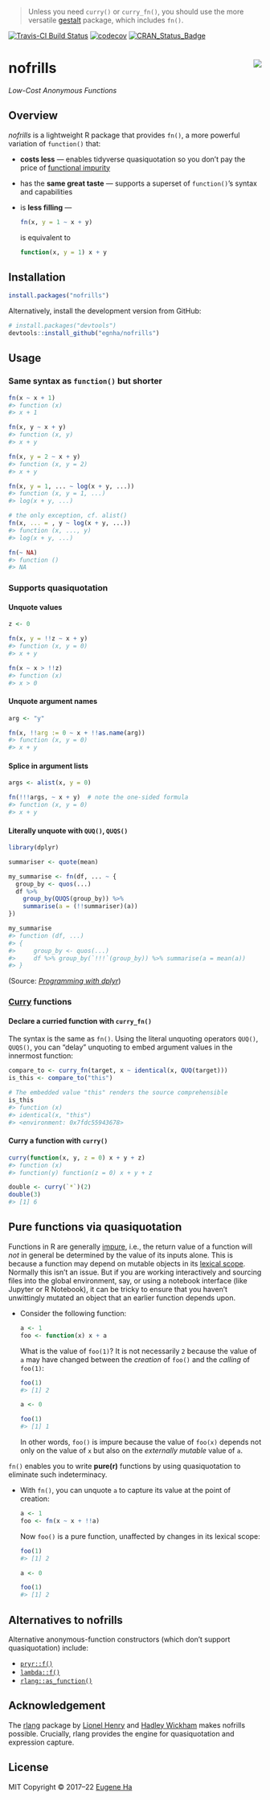 
<!-- README.md is generated from README.Rmd. Please edit that file -->

> Unless you need `curry()` or `curry_fn()`, you should use the more
> versatile [gestalt](https://github.com/egnha/gestalt) package, which
> includes `fn()`.

[![Travis-CI Build
Status](https://travis-ci.org/egnha/nofrills.svg?branch=master)](https://travis-ci.org/egnha/nofrills)
[![codecov](https://codecov.io/gh/egnha/nofrills/branch/master/graph/badge.svg)](https://app.codecov.io/gh/egnha/nofrills)
[![CRAN_Status_Badge](https://www.r-pkg.org/badges/version/nofrills)](https://cran.r-project.org/package=nofrills)

# nofrills <img src="inst/logo.png" align="right" />

*Low-Cost Anonymous Functions*

## Overview

*nofrills* is a lightweight R package that provides `fn()`, a more
powerful variation of `function()` that:

-   **costs less** — enables tidyverse quasiquotation so you don’t pay
    the price of [functional
    impurity](#pure-functions-via-quasiquotation)

-   has the **same great taste** — supports a superset of `function()`’s
    syntax and capabilities

-   is **less filling** —

    ``` r
    fn(x, y = 1 ~ x + y)
    ```

    is equivalent to

    ``` r
    function(x, y = 1) x + y
    ```

## Installation

``` r
install.packages("nofrills")
```

Alternatively, install the development version from GitHub:

``` r
# install.packages("devtools")
devtools::install_github("egnha/nofrills")
```

## Usage

### Same syntax as `function()` but shorter

``` r
fn(x ~ x + 1)
#> function (x) 
#> x + 1

fn(x, y ~ x + y)
#> function (x, y) 
#> x + y

fn(x, y = 2 ~ x + y)
#> function (x, y = 2) 
#> x + y

fn(x, y = 1, ... ~ log(x + y, ...))
#> function (x, y = 1, ...) 
#> log(x + y, ...)

# the only exception, cf. alist()
fn(x, ... = , y ~ log(x + y, ...))
#> function (x, ..., y) 
#> log(x + y, ...)

fn(~ NA)
#> function () 
#> NA
```

### Supports quasiquotation

#### Unquote values

``` r
z <- 0

fn(x, y = !!z ~ x + y)
#> function (x, y = 0) 
#> x + y

fn(x ~ x > !!z)
#> function (x) 
#> x > 0
```

#### Unquote argument names

``` r
arg <- "y"

fn(x, !!arg := 0 ~ x + !!as.name(arg))
#> function (x, y = 0) 
#> x + y
```

#### Splice in argument lists

``` r
args <- alist(x, y = 0)

fn(!!!args, ~ x + y)  # note the one-sided formula
#> function (x, y = 0) 
#> x + y
```

#### Literally unquote with `QUQ()`, `QUQS()`

``` r
library(dplyr)

summariser <- quote(mean)

my_summarise <- fn(df, ... ~ {
  group_by <- quos(...)
  df %>%
    group_by(QUQS(group_by)) %>%
    summarise(a = (!!summariser)(a))
})

my_summarise
#> function (df, ...) 
#> {
#>     group_by <- quos(...)
#>     df %>% group_by(`!!!`(group_by)) %>% summarise(a = mean(a))
#> }
```

(Source: [*Programming with
dplyr*](https://dplyr.tidyverse.org/articles/programming.html))

### [Curry](https://en.wikipedia.org/wiki/Currying) functions

#### Declare a curried function with `curry_fn()`

The syntax is the same as `fn()`. Using the literal unquoting operators
`QUQ()`, `QUQS()`, you can “delay” unquoting to embed argument values in
the innermost function:

``` r
compare_to <- curry_fn(target, x ~ identical(x, QUQ(target)))
is_this <- compare_to("this")

# The embedded value "this" renders the source comprehensible
is_this
#> function (x) 
#> identical(x, "this")
#> <environment: 0x7fdc55943678>
```

#### Curry a function with `curry()`

``` r
curry(function(x, y, z = 0) x + y + z)
#> function (x) 
#> function(y) function(z = 0) x + y + z

double <- curry(`*`)(2)
double(3)
#> [1] 6
```

## Pure functions via quasiquotation

Functions in R are generally
[impure](https://en.wikipedia.org/wiki/Pure_function), i.e., the return
value of a function will *not* in general be determined by the value of
its inputs alone. This is because a function may depend on mutable
objects in its [lexical
scope](https://adv-r.hadley.nz/functions.html#lexical-scoping). Normally
this isn’t an issue. But if you are working interactively and sourcing
files into the global environment, say, or using a notebook interface
(like Jupyter or R Notebook), it can be tricky to ensure that you
haven’t unwittingly mutated an object that an earlier function depends
upon.

-   Consider the following function:

    ``` r
    a <- 1
    foo <- function(x) x + a
    ```

    What is the value of `foo(1)`? It is not necessarily `2` because the
    value of `a` may have changed between the *creation* of `foo()` and
    the *calling* of `foo(1)`:

    ``` r
    foo(1)
    #> [1] 2

    a <- 0

    foo(1)
    #> [1] 1
    ```

    In other words, `foo()` is impure because the value of `foo(x)`
    depends not only on the value of `x` but also on the *externally
    mutable* value of `a`.

`fn()` enables you to write **pure(r)** functions by using
quasiquotation to eliminate such indeterminacy.

-   With `fn()`, you can unquote `a` to capture its value at the point
    of creation:

    ``` r
    a <- 1
    foo <- fn(x ~ x + !!a)
    ```

    Now `foo()` is a pure function, unaffected by changes in its lexical
    scope:

    ``` r
    foo(1)
    #> [1] 2

    a <- 0

    foo(1)
    #> [1] 2
    ```

## Alternatives to nofrills

Alternative anonymous-function constructors (which don’t support
quasiquotation) include:

-   [`pryr::f()`](https://github.com/hadley/pryr)
-   [`lambda::f()`](https://github.com/jimhester/lambda)
-   [`rlang::as_function()`](https://rlang.r-lib.org/reference/as_function.html)

## Acknowledgement

The [rlang](https://github.com/r-lib/rlang) package by [Lionel
Henry](https://github.com/lionel-) and [Hadley
Wickham](https://github.com/hadley) makes nofrills possible. Crucially,
rlang provides the engine for quasiquotation and expression capture.

## License

MIT Copyright © 2017–22 [Eugene Ha](https://github.com/egnha)
